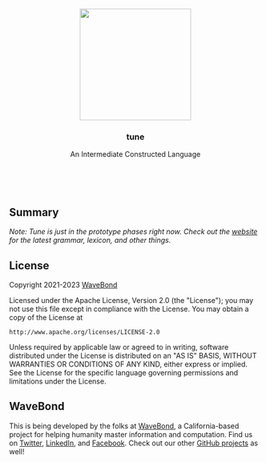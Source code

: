 <br/>
<br/>
<br/>
<br/>
<br/>
<br/>

<p align='center'>
  <img src='https://github.com/wavebond/tune/blob/make/view/bird.svg?raw=true' height='222'/>
</p>

<h3 align='center'>tune</h3>
<p align='center'>
  An Intermediate Constructed Language
</p>

<br/>
<br/>
<br/>

## Summary

_Note: Tune is just in the prototype phases right now. Check out the [website](https://tune.land) for the latest grammar, lexicon, and other things._

## License

Copyright 2021-2023 <a href='https://wave.bond'>WaveBond</a>

Licensed under the Apache License, Version 2.0 (the "License");
you may not use this file except in compliance with the License.
You may obtain a copy of the License at

    http://www.apache.org/licenses/LICENSE-2.0

Unless required by applicable law or agreed to in writing, software
distributed under the License is distributed on an "AS IS" BASIS,
WITHOUT WARRANTIES OR CONDITIONS OF ANY KIND, either express or implied.
See the License for the specific language governing permissions and
limitations under the License.

## WaveBond

This is being developed by the folks at [WaveBond](https://wave.bond), a California-based project for helping humanity master information and computation. Find us on [Twitter](https://twitter.com/_wavebond), [LinkedIn](https://www.linkedin.com/company/wavebond), and [Facebook](https://www.facebook.com/wavebond). Check out our other [GitHub projects](https://github.com/wavebond) as well!
